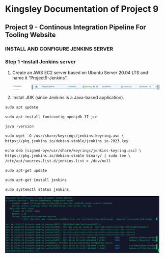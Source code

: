 # Kingsley Documentation of Project 9 
## Project 9 - Continous Integration Pipeline For Tooling Website
### INSTALL AND CONFIGURE JENKINS SERVER
### Step 1 -Install Jenkins server

1. Create an AWS EC2 server based on Ubuntu Server 20.04 LTS and name it “Project9-Jenkins”.

	![jenkins instance](./images/jenkins-instance.jpg)

2. Install JDK (since Jenkins is a Java-based application).

`sudo apt update`

`sudo apt install fontconfig openjdk-17-jre`

`java -version`

`sudo wget -O /usr/share/keyrings/jenkins-keyring.asc \
  https://pkg.jenkins.io/debian-stable/jenkins.io-2023.key`

  `echo deb [signed-by=/usr/share/keyrings/jenkins-keyring.asc] \
  https://pkg.jenkins.io/debian-stable binary/ | sudo tee \
  /etc/apt/sources.list.d/jenkins.list > /dev/null`

  `sudo apt-get update`

   `sudo apt-get install jenkins`

   `sudo systemctl status jenkins`

   ![jenkins status](./images/jenkins-status.jpg)

   



















